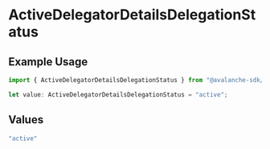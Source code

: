 # ActiveDelegatorDetailsDelegationStatus

## Example Usage

```typescript
import { ActiveDelegatorDetailsDelegationStatus } from "@avalanche-sdk/chainkit/models/components";

let value: ActiveDelegatorDetailsDelegationStatus = "active";
```

## Values

```typescript
"active"
```